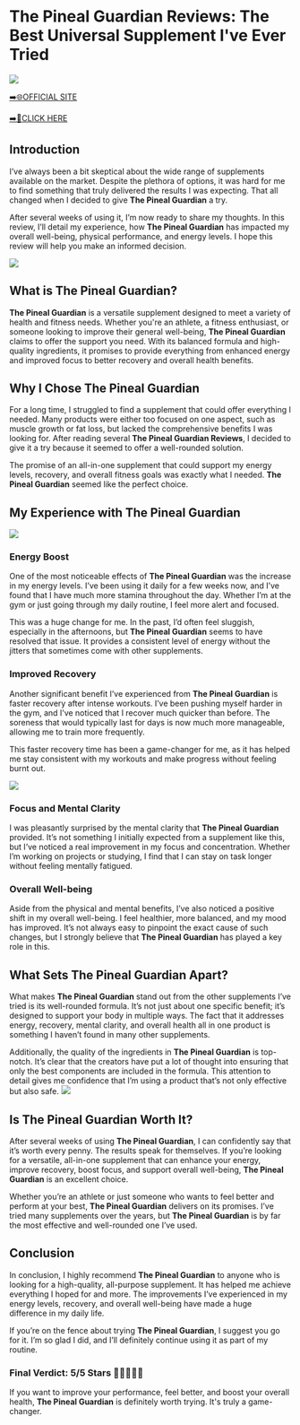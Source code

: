 # The Pineal Guardian Reviews: The Best Universal Supplement I've Ever Tried

[![](https://static.vecteezy.com/system/resources/thumbnails/019/896/014/small/buy-now-gradient-button-with-cart-symbol-buy-now-illustration-png.png)](https://edetoop.top/lander/sugarpreland-1/pinealguardian.html) 

[➡️🌐OFFICIAL SITE](https://edetoop.top/lander/sugarpreland-1/pinealguardian.html) 

[➡️🔗CLICK HERE](https://edetoop.top/lander/sugarpreland-1/pinealguardian.html) 


## Introduction

I’ve always been a bit skeptical about the wide range of supplements available on the market. Despite the plethora of options, it was hard for me to find something that truly delivered the results I was expecting. That all changed when I decided to give **The Pineal Guardian** a try.

After several weeks of using it, I’m now ready to share my thoughts. In this review, I’ll detail my experience, how **The Pineal Guardian** has impacted my overall well-being, physical performance, and energy levels. I hope this review will help you make an informed decision. 

[![](https://wallpapers.com/images/hd/red-order-now-button-udg4jcj4arvn8b0n-2.png)](https://edetoop.top/lander/sugarpreland-1/pinealguardian.html)  

## What is The Pineal Guardian?

**The Pineal Guardian** is a versatile supplement designed to meet a variety of health and fitness needs. Whether you're an athlete, a fitness enthusiast, or someone looking to improve their general well-being, **The Pineal Guardian** claims to offer the support you need. With its balanced formula and high-quality ingredients, it promises to provide everything from enhanced energy and improved focus to better recovery and overall health benefits.

## Why I Chose The Pineal Guardian

For a long time, I struggled to find a supplement that could offer everything I needed. Many products were either too focused on one aspect, such as muscle growth or fat loss, but lacked the comprehensive benefits I was looking for. After reading several **The Pineal Guardian Reviews**, I decided to give it a try because it seemed to offer a well-rounded solution.

The promise of an all-in-one supplement that could support my energy levels, recovery, and overall fitness goals was exactly what I needed. **The Pineal Guardian** seemed like the perfect choice.

## My Experience with The Pineal Guardian

[![](https://static.vecteezy.com/system/resources/thumbnails/019/896/014/small/buy-now-gradient-button-with-cart-symbol-buy-now-illustration-png.png)](https://edetoop.top/lander/sugarpreland-1/pinealguardian.html)

### Energy Boost

One of the most noticeable effects of **The Pineal Guardian** was the increase in my energy levels. I’ve been using it daily for a few weeks now, and I’ve found that I have much more stamina throughout the day. Whether I’m at the gym or just going through my daily routine, I feel more alert and focused.

This was a huge change for me. In the past, I’d often feel sluggish, especially in the afternoons, but **The Pineal Guardian** seems to have resolved that issue. It provides a consistent level of energy without the jitters that sometimes come with other supplements.

### Improved Recovery

Another significant benefit I’ve experienced from **The Pineal Guardian** is faster recovery after intense workouts. I’ve been pushing myself harder in the gym, and I’ve noticed that I recover much quicker than before. The soreness that would typically last for days is now much more manageable, allowing me to train more frequently.

This faster recovery time has been a game-changer for me, as it has helped me stay consistent with my workouts and make progress without feeling burnt out.

[![](https://wallpapers.com/images/hd/red-order-now-button-udg4jcj4arvn8b0n-2.png)](https://edetoop.top/lander/sugarpreland-1/pinealguardian.html)  

### Focus and Mental Clarity

I was pleasantly surprised by the mental clarity that **The Pineal Guardian** provided. It’s not something I initially expected from a supplement like this, but I’ve noticed a real improvement in my focus and concentration. Whether I’m working on projects or studying, I find that I can stay on task longer without feeling mentally fatigued.

### Overall Well-being

Aside from the physical and mental benefits, I’ve also noticed a positive shift in my overall well-being. I feel healthier, more balanced, and my mood has improved. It’s not always easy to pinpoint the exact cause of such changes, but I strongly believe that **The Pineal Guardian** has played a key role in this.

## What Sets The Pineal Guardian Apart?

What makes **The Pineal Guardian** stand out from the other supplements I’ve tried is its well-rounded formula. It’s not just about one specific benefit; it’s designed to support your body in multiple ways. The fact that it addresses energy, recovery, mental clarity, and overall health all in one product is something I haven’t found in many other supplements.

Additionally, the quality of the ingredients in **The Pineal Guardian** is top-notch. It’s clear that the creators have put a lot of thought into ensuring that only the best components are included in the formula. This attention to detail gives me confidence that I’m using a product that’s not only effective but also safe.
[![](https://static.vecteezy.com/system/resources/thumbnails/019/896/014/small/buy-now-gradient-button-with-cart-symbol-buy-now-illustration-png.png)](https://edetoop.top/lander/sugarpreland-1/pinealguardian.html)
## Is The Pineal Guardian Worth It?

After several weeks of using **The Pineal Guardian**, I can confidently say that it’s worth every penny. The results speak for themselves. If you’re looking for a versatile, all-in-one supplement that can enhance your energy, improve recovery, boost focus, and support overall well-being, **The Pineal Guardian** is an excellent choice.

Whether you’re an athlete or just someone who wants to feel better and perform at your best, **The Pineal Guardian** delivers on its promises. I’ve tried many supplements over the years, but **The Pineal Guardian** is by far the most effective and well-rounded one I’ve used.

## Conclusion

In conclusion, I highly recommend **The Pineal Guardian** to anyone who is looking for a high-quality, all-purpose supplement. It has helped me achieve everything I hoped for and more. The improvements I’ve experienced in my energy levels, recovery, and overall well-being have made a huge difference in my daily life.

If you’re on the fence about trying **The Pineal Guardian**, I suggest you go for it. I’m so glad I did, and I’ll definitely continue using it as part of my routine.

### Final Verdict: 5/5 Stars 🌟🌟🌟🌟🌟

If you want to improve your performance, feel better, and boost your overall health, **The Pineal Guardian** is definitely worth trying. It's truly a game-changer.
